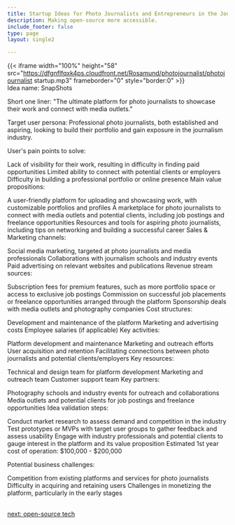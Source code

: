 ```yaml
---
title: Startup Ideas for Photo Journalists and Entrepreneurs in the Journalism, News, And Media  Industry
description: Making open-source more accessible.
include_footer: false
type: page
layout: single2

---
```


{{< iframe width="100%" height="58" src="https://dfgnflfqxk4ps.cloudfront.net/Rosamund/photojournalist/photojournalist startup.mp3" frameborder="0" style="border:0" >}}<br>
Idea name: SnapShots

Short one liner: "The ultimate platform for photo journalists to showcase their work and connect with media outlets."

Target user persona: Professional photo journalists, both established and aspiring, looking to build their portfolio and gain exposure in the journalism industry.

User's pain points to solve:

Lack of visibility for their work, resulting in difficulty in finding paid opportunities
Limited ability to connect with potential clients or employers
Difficulty in building a professional portfolio or online presence
Main value propositions:

A user-friendly platform for uploading and showcasing work, with customizable portfolios and profiles
A marketplace for photo journalists to connect with media outlets and potential clients, including job postings and freelance opportunities
Resources and tools for aspiring photo journalists, including tips on networking and building a successful career
Sales & Marketing channels:

Social media marketing, targeted at photo journalists and media professionals
Collaborations with journalism schools and industry events
Paid advertising on relevant websites and publications
Revenue stream sources:

Subscription fees for premium features, such as more portfolio space or access to exclusive job postings
Commission on successful job placements or freelance opportunities arranged through the platform
Sponsorship deals with media outlets and photography companies
Cost structures:

Development and maintenance of the platform
Marketing and advertising costs
Employee salaries (if applicable)
Key activities:

Platform development and maintenance
Marketing and outreach efforts
User acquisition and retention
Facilitating connections between photo journalists and potential clients/employers
Key resources:

Technical and design team for platform development
Marketing and outreach team
Customer support team
Key partners:

Photography schools and industry events for outreach and collaborations
Media outlets and potential clients for job postings and freelance opportunities
Idea validation steps:

Conduct market research to assess demand and competition in the industry
Test prototypes or MVPs with target user groups to gather feedback and assess usability
Engage with industry professionals and potential clients to gauge interest in the platform and its value proposition
Estimated 1st year cost of operation: $100,000 - $200,000

Potential business challenges:

Competition from existing platforms and services for photo journalists
Difficulty in acquiring and retaining users
Challenges in monetizing the platform, particularly in the early stages

<br>
<a href="https://insights.workdojos.com/photojournalist/tech">next: open-source tech</a>
</p>